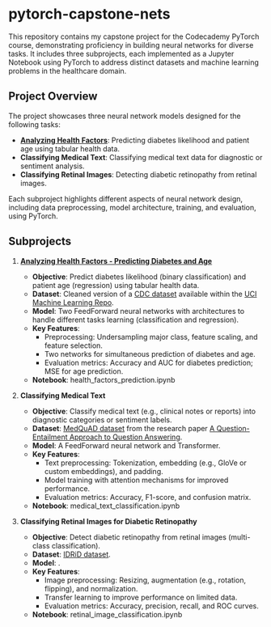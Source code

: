 # pytorch-capstone-nets
This repository contains my capstone project for the Codecademy PyTorch course, demonstrating proficiency in building neural networks for diverse tasks. It includes three subprojects, each implemented as a Jupyter Notebook using PyTorch to address distinct datasets and machine learning problems in the healthcare domain.
## Project Overview
The project showcases three neural network models designed for the following tasks:
 - [**Analyzing Health Factors**](health_factors_prediction.ipynb): Predicting diabetes likelihood and patient age using tabular health data.
 - **Classifying Medical Text**: Classifying medical text data for diagnostic or sentiment analysis.
 - **Classifying Retinal Images**: Detecting diabetic retinopathy from retinal images.

Each subproject highlights different aspects of neural network design, including data preprocessing, model architecture, training, and evaluation, using PyTorch.

## Subprojects
  1. [**Analyzing Health Factors - Predicting Diabetes and Age**](health_factors_prediction.ipynb)
     - **Objective**: Predict diabetes likelihood (binary classification) and patient age (regression) using tabular health data.
     - **Dataset**: Сleaned version of a [CDC dataset](https://www.kaggle.com/datasets/cdc/behavioral-risk-factor-surveillance-system) available within the [UCI Machine Learning Repo](https://archive.ics.uci.edu/dataset/891/cdc+diabetes+health+indicators).
     - **Model**: Two FeedForward neural networks with architectures to handle different tasks learning (classification and regression).
     - **Key Features**:
        - Preprocessing: Undersampling major class, feature scaling, and feature selection.
        - Two networks for simultaneous prediction of diabetes and age.
        - Evaluation metrics: Accuracy and AUC for diabetes prediction; MSE for age prediction.
     - **Notebook**: health_factors_prediction.ipynb
  2. **Classifying Medical Text**
     - **Objective**: Classify medical text (e.g., clinical notes or reports) into diagnostic categories or sentiment labels.
     - **Dataset**: [MedQuAD dataset](https://github.com/abachaa/MedQuAD/tree/master) from the research paper [A Question-Entailment Approach to Question Answering](https://arxiv.org/pdf/1901.08079).
     - **Model**: A FeedForward neural network and Transformer.
     - **Key Features**:
        - Text preprocessing: Tokenization, embedding (e.g., GloVe or custom embeddings), and padding.
        - Model training with attention mechanisms for improved performance.
        - Evaluation metrics: Accuracy, F1-score, and confusion matrix.
     - **Notebook**: medical_text_classification.ipynb

  3. **Classifying Retinal Images for Diabetic Retinopathy**
     - **Objective**: Detect diabetic retinopathy from retinal images (multi-class classification).
     - **Dataset**: [IDRiD dataset](https://idrid.grand-challenge.org/Data/).
     - **Model**: .
     - **Key Features**:
        - Image preprocessing: Resizing, augmentation (e.g., rotation, flipping), and normalization.
        - Transfer learning to improve performance on limited data.
        - Evaluation metrics: Accuracy, precision, recall, and ROC curves.
     - **Notebook**: retinal_image_classification.ipynb



